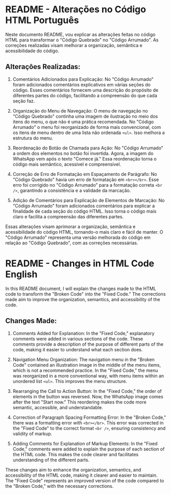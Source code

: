 # README - Alterações no Código HTML Português 

Neste documento README, vou explicar as alterações feitas no código HTML para transformar o "Código Quebrado" no "Código Arrumado". As correções realizadas visam melhorar a organização, semântica e acessibilidade do código.

## Alterações Realizadas:

1. Comentários Adicionados para Explicação:
   No "Código Arrumado" foram adicionados comentários explicativos em várias seções do código. Esses comentários fornecem uma descrição do propósito de diferentes partes do código, facilitando a compreensão do que cada seção faz.

2. Organização do Menu de Navegação:
   O menu de navegação no "Código Quebrado" continha uma imagem de ilustração no meio dos itens do menu, o que não é uma prática recomendada. No "Código Arrumado" o menu foi reorganizado de forma mais convencional, com os itens de menu dentro de uma lista não ordenada `<ul>`. Isso melhora a estrutura do menu.

3. Reordenação do Botão de Chamada para Ação:
   No "Código Arrumado" a ordem dos elementos no botão foi invertida. Agora, a imagem do WhatsApp vem após o texto "Comece já." Essa reordenação torna o código mais semântico, acessível e compreensível.

4. Correção de Erro de Formatação em Espaçamento de Parágrafo:
   No "Código Quebrado" havia um erro de formatação em `<br></br>`. Esse erro foi corrigido no "Código Arrumado" para a formatação correta `<br />`, garantindo a consistência e a validade da marcação.

5. Adição de Comentários para Explicação de Elementos de Marcação:
   No "Código Arrumado" foram adicionados comentários para explicar a finalidade de cada seção do código HTML. Isso torna o código mais claro e facilita a compreensão das diferentes partes.

Essas alterações visam aprimorar a organização, semântica e acessibilidade do código HTML, tornando-o mais claro e fácil de manter. O "Código Arrumado"  representa uma versão melhorada do código em relação ao "Código Quebrado", com as correções necessárias.




# README - Changes in HTML Code English

In this README document, I will explain the changes made to the HTML code to transform the "Broken Code" into the "Fixed Code." The corrections made aim to improve the organization, semantics, and accessibility of the code.

## Changes Made:

1. Comments Added for Explanation:
   In the "Fixed Code," explanatory comments were added in various sections of the code. These comments provide a description of the purpose of different parts of the code, making it easier to understand what each section does.

2. Navigation Menu Organization:
   The navigation menu in the "Broken Code" contained an illustration image in the middle of the menu items, which is not a recommended practice. In the "Fixed Code," the menu was reorganized in a more conventional way, with menu items within an unordered list `<ul>`. This improves the menu structure.

3. Rearranging the Call to Action Button:
   In the "Fixed Code," the order of elements in the button was reversed. Now, the WhatsApp image comes after the text "Start now." This reordering makes the code more semantic, accessible, and understandable.

4. Correction of Paragraph Spacing Formatting Error:
   In the "Broken Code," there was a formatting error with `<br></br>`. This error was corrected in the "Fixed Code" to the correct format `<br />`, ensuring consistency and validity of markup.

5. Adding Comments for Explanation of Markup Elements:
   In the "Fixed Code," comments were added to explain the purpose of each section of the HTML code. This makes the code clearer and facilitates understanding of the different parts.

These changes aim to enhance the organization, semantics, and accessibility of the HTML code, making it clearer and easier to maintain. The "Fixed Code" represents an improved version of the code compared to the "Broken Code," with the necessary corrections.
